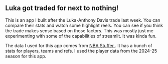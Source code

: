 <h2> Luka got traded for next to nothing!</h2>
<p> This is an app I built after the Luka-Anthony Davis trade last week. You can compare their stats and watch some highlight reels. You can see if you think the trade makes sense based on those factors. This was mostly just me experimenting with some of the capabilities of streamlit. It was kinda fun. </p>

<p>The data I used for this app comes from <a href= "https://www.nbastuffer.com"> NBA Stuffer </a>. It has a bunch of stats for players, teams and refs. I used the player data from the 2024-25 season for this app.</p>
